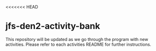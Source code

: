 <<<<<<< HEAD
# jfs-den2-activity-bank
This repository will be updated as we go through the program with new activities. Please refer to each activities README for further instructions.
